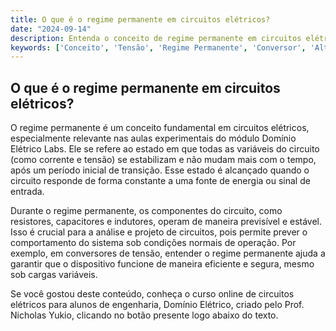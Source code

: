 ```yaml
---
title: O que é o regime permanente em circuitos elétricos?
date: "2024-09-14"
description: Entenda o conceito de regime permanente em circuitos elétricos e sua importância nas aulas experimentais.
keywords: ['Conceito', 'Tensão', 'Regime Permanente', 'Conversor', 'Alto']
---
```


## O que é o regime permanente em circuitos elétricos?

O regime permanente é um conceito fundamental em circuitos elétricos, especialmente relevante nas aulas experimentais do módulo Domínio Elétrico Labs. Ele se refere ao estado em que todas as variáveis do circuito (como corrente e tensão) se estabilizam e não mudam mais com o tempo, após um período inicial de transição. Esse estado é alcançado quando o circuito responde de forma constante a uma fonte de energia ou sinal de entrada.

Durante o regime permanente, os componentes do circuito, como resistores, capacitores e indutores, operam de maneira previsível e estável. Isso é crucial para a análise e projeto de circuitos, pois permite prever o comportamento do sistema sob condições normais de operação. Por exemplo, em conversores de tensão, entender o regime permanente ajuda a garantir que o dispositivo funcione de maneira eficiente e segura, mesmo sob cargas variáveis.

Se você gostou deste conteúdo, conheça o curso online de circuitos elétricos para alunos de engenharia, Domínio Elétrico, criado pelo Prof. Nicholas Yukio, clicando no botão presente logo abaixo do texto.